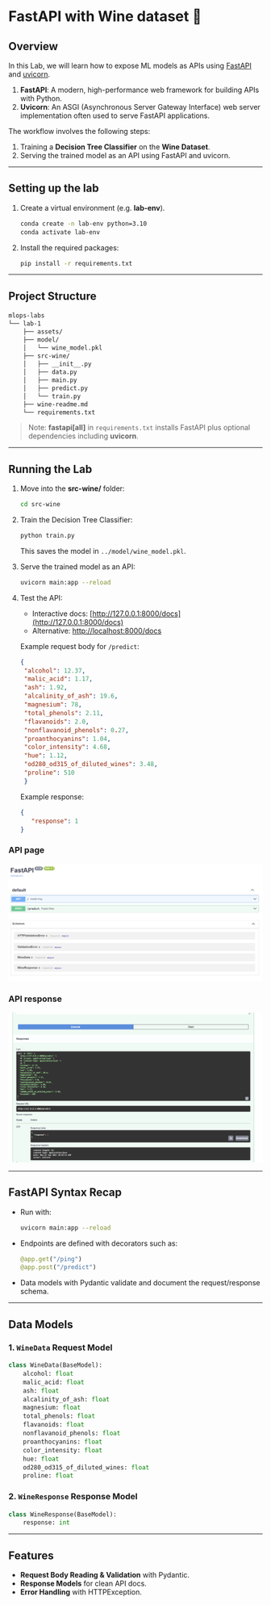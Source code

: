 # FastAPI with Wine dataset 🍷 

## Overview

In this Lab, we will learn how to expose ML models as APIs using [FastAPI](https://fastapi.tiangolo.com/) and [uvicorn](https://www.uvicorn.org/).

1. **FastAPI**: A modern, high-performance web framework for building APIs with Python.
2. **Uvicorn**: An ASGI (Asynchronous Server Gateway Interface) web server implementation often used to serve FastAPI applications.

The workflow involves the following steps:

1. Training a **Decision Tree Classifier** on the **Wine Dataset**.
2. Serving the trained model as an API using FastAPI and uvicorn.

---

## Setting up the lab

1. Create a virtual environment (e.g. **lab-env**).

   ```bash
   conda create -n lab-env python=3.10
   conda activate lab-env
   ```

2. Install the required packages:

   ```bash
   pip install -r requirements.txt
   ```

---

## Project Structure

```
mlops-labs
└── lab-1
    ├── assets/
    ├── model/
    │   └── wine_model.pkl
    ├── src-wine/
    │   ├── __init__.py
    │   ├── data.py
    │   ├── main.py
    │   ├── predict.py
    │   └── train.py
    ├── wine-readme.md
    └── requirements.txt
```

> Note: **fastapi\[all]** in `requirements.txt` installs FastAPI plus optional dependencies including **uvicorn**.

---

## Running the Lab

1. Move into the **src-wine/** folder:

   ```bash
   cd src-wine
   ```

2. Train the Decision Tree Classifier:

   ```bash
   python train.py
   ```

   This saves the model in `../model/wine_model.pkl`.

3. Serve the trained model as an API:

   ```bash
   uvicorn main:app --reload
   ```

4. Test the API:

   * Interactive docs: [http://127.0.0.1:8000/docs](http://127.0.0.1:8000/docs)
   * Alternative: [http://localhost:8000/docs](http://localhost:8000/docs)

   Example request body for `/predict`:

   ```json
   {
    "alcohol": 12.37,
    "malic_acid": 1.17,
    "ash": 1.92,
    "alcalinity_of_ash": 19.6,
    "magnesium": 78,
    "total_phenols": 2.11,
    "flavanoids": 2.0,
    "nonflavanoid_phenols": 0.27,
    "proanthocyanins": 1.04,
    "color_intensity": 4.68,
    "hue": 1.12,
    "od280_od315_of_diluted_wines": 3.48,
    "proline": 510
    }
   ```

   Example response:

   ```json
   {
      "response": 1
   }
   ```

### API page

![API page](assets/wine-docs.png)

### API response
![API response](assets/api_response-wine.png)

---

## FastAPI Syntax Recap

* Run with:

  ```bash
  uvicorn main:app --reload
  ```

* Endpoints are defined with decorators such as:

  ```python
  @app.get("/ping")
  @app.post("/predict")
  ```

* Data models with Pydantic validate and document the request/response schema.

---

## Data Models

### 1. `WineData` Request Model

```python
class WineData(BaseModel):
    alcohol: float
    malic_acid: float
    ash: float
    alcalinity_of_ash: float
    magnesium: float
    total_phenols: float
    flavanoids: float
    nonflavanoid_phenols: float
    proanthocyanins: float
    color_intensity: float
    hue: float
    od280_od315_of_diluted_wines: float
    proline: float
```

### 2. `WineResponse` Response Model

```python
class WineResponse(BaseModel):
    response: int
```

---

## Features

* **Request Body Reading & Validation** with Pydantic.
* **Response Models** for clean API docs.
* **Error Handling** with HTTPException.

